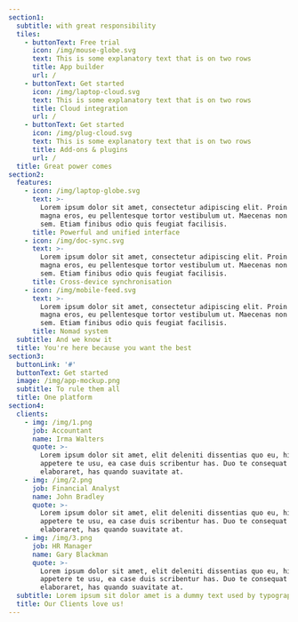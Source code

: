 ```yaml
---
section1:
  subtitle: with great responsibility
  tiles:
    - buttonText: Free trial
      icon: /img/mouse-globe.svg
      text: This is some explanatory text that is on two rows
      title: App builder
      url: /
    - buttonText: Get started
      icon: /img/laptop-cloud.svg
      text: This is some explanatory text that is on two rows
      title: Cloud integration
      url: /
    - buttonText: Get started
      icon: /img/plug-cloud.svg
      text: This is some explanatory text that is on two rows
      title: Add-ons & plugins
      url: /
  title: Great power comes
section2:
  features:
    - icon: /img/laptop-globe.svg
      text: >-
        Lorem ipsum dolor sit amet, consectetur adipiscing elit. Proin ornare
        magna eros, eu pellentesque tortor vestibulum ut. Maecenas non massa
        sem. Etiam finibus odio quis feugiat facilisis.
      title: Powerful and unified interface
    - icon: /img/doc-sync.svg
      text: >-
        Lorem ipsum dolor sit amet, consectetur adipiscing elit. Proin ornare
        magna eros, eu pellentesque tortor vestibulum ut. Maecenas non massa
        sem. Etiam finibus odio quis feugiat facilisis.
      title: Cross-device synchronisation
    - icon: /img/mobile-feed.svg
      text: >-
        Lorem ipsum dolor sit amet, consectetur adipiscing elit. Proin ornare
        magna eros, eu pellentesque tortor vestibulum ut. Maecenas non massa
        sem. Etiam finibus odio quis feugiat facilisis.
      title: Nomad system
  subtitle: And we know it
  title: You're here because you want the best
section3:
  buttonLink: '#'
  buttonText: Get started
  image: /img/app-mockup.png
  subtitle: To rule them all
  title: One platform
section4:
  clients:
    - img: /img/1.png
      job: Accountant
      name: Irma Walters
      quote: >-
        Lorem ipsum dolor sit amet, elit deleniti dissentias quo eu, hinc minim
        appetere te usu, ea case duis scribentur has. Duo te consequat
        elaboraret, has quando suavitate at.
    - img: /img/2.png
      job: Financial Analyst
      name: John Bradley
      quote: >-
        Lorem ipsum dolor sit amet, elit deleniti dissentias quo eu, hinc minim
        appetere te usu, ea case duis scribentur has. Duo te consequat
        elaboraret, has quando suavitate at.
    - img: /img/3.png
      job: HR Manager
      name: Gary Blackman
      quote: >-
        Lorem ipsum dolor sit amet, elit deleniti dissentias quo eu, hinc minim
        appetere te usu, ea case duis scribentur has. Duo te consequat
        elaboraret, has quando suavitate at.
  subtitle: Lorem ipsum sit dolor amet is a dummy text used by typography industry
  title: Our Clients love us!
---
```


